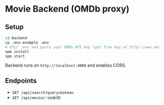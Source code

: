 # Movie Backend (OMDb proxy)

## Setup
```bash
cd backend
cp .env.example .env
# Edit .env and paste your OMDb API key (get free key at http://www.omdbapi.com/apikey.aspx)
npm install
npm start
```
Backend runs on `http://localhost:4000` and enables CORS.

## Endpoints
- `GET /api/search?query=batman`
- `GET /api/movie/:imdbID`
